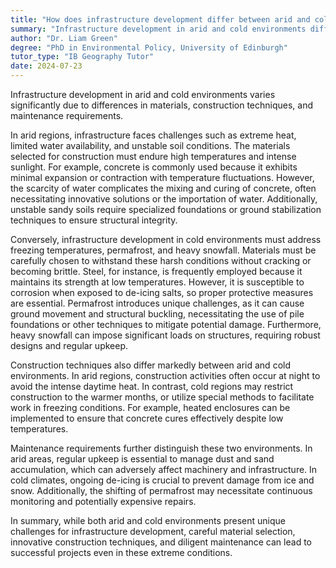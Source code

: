 ```yaml
---
title: "How does infrastructure development differ between arid and cold environments?"
summary: "Infrastructure development in arid and cold environments differs primarily in terms of materials used, construction techniques, and maintenance requirements."
author: "Dr. Liam Green"
degree: "PhD in Environmental Policy, University of Edinburgh"
tutor_type: "IB Geography Tutor"
date: 2024-07-23
---
```


Infrastructure development in arid and cold environments varies significantly due to differences in materials, construction techniques, and maintenance requirements.

In arid regions, infrastructure faces challenges such as extreme heat, limited water availability, and unstable soil conditions. The materials selected for construction must endure high temperatures and intense sunlight. For example, concrete is commonly used because it exhibits minimal expansion or contraction with temperature fluctuations. However, the scarcity of water complicates the mixing and curing of concrete, often necessitating innovative solutions or the importation of water. Additionally, unstable sandy soils require specialized foundations or ground stabilization techniques to ensure structural integrity.

Conversely, infrastructure development in cold environments must address freezing temperatures, permafrost, and heavy snowfall. Materials must be carefully chosen to withstand these harsh conditions without cracking or becoming brittle. Steel, for instance, is frequently employed because it maintains its strength at low temperatures. However, it is susceptible to corrosion when exposed to de-icing salts, so proper protective measures are essential. Permafrost introduces unique challenges, as it can cause ground movement and structural buckling, necessitating the use of pile foundations or other techniques to mitigate potential damage. Furthermore, heavy snowfall can impose significant loads on structures, requiring robust designs and regular upkeep.

Construction techniques also differ markedly between arid and cold environments. In arid regions, construction activities often occur at night to avoid the intense daytime heat. In contrast, cold regions may restrict construction to the warmer months, or utilize special methods to facilitate work in freezing conditions. For example, heated enclosures can be implemented to ensure that concrete cures effectively despite low temperatures.

Maintenance requirements further distinguish these two environments. In arid areas, regular upkeep is essential to manage dust and sand accumulation, which can adversely affect machinery and infrastructure. In cold climates, ongoing de-icing is crucial to prevent damage from ice and snow. Additionally, the shifting of permafrost may necessitate continuous monitoring and potentially expensive repairs.

In summary, while both arid and cold environments present unique challenges for infrastructure development, careful material selection, innovative construction techniques, and diligent maintenance can lead to successful projects even in these extreme conditions.
    